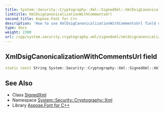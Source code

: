 ```yaml
---
title: System::Security::Cryptography::Xml::SignedXml::XmlDsigCanonicalizationWithCommentsUrl field
linktitle: XmlDsigCanonicalizationWithCommentsUrl
second_title: Aspose.Font for C++
description: 'How to use XmlDsigCanonicalizationWithCommentsUrl field of System::Security::Cryptography::Xml::SignedXml class in C++.'
type: docs
weight: 2300
url: /cpp/system.security.cryptography.xml/signedxml/xmldsigcanonicalizationwithcommentsurl/
---
```

## XmlDsigCanonicalizationWithCommentsUrl field




```cpp
static const String System::Security::Cryptography::Xml::SignedXml::XmlDsigCanonicalizationWithCommentsUrl
```

## See Also

* Class [SignedXml](../)
* Namespace [System::Security::Cryptography::Xml](../../)
* Library [Aspose.Font for C++](../../../)
